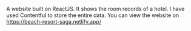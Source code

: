 A website built on ReactJS. It shows the room records of a hotel. 
I have used Contentful to store the entire data.
You can view the website on https://beach-resort-saga.netlify.app/
